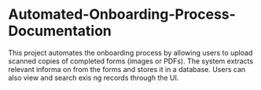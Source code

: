 # Automated-Onboarding-Process-Documentation
This project automates the onboarding process by allowing users to upload scanned copies of  completed forms (images or PDFs). The system extracts relevant informa on from the forms and  stores it in a database. Users can also view and search exis ng records through the UI.
